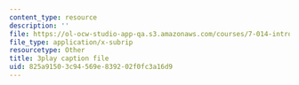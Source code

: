 ```yaml
---
content_type: resource
description: ''
file: https://ol-ocw-studio-app-qa.s3.amazonaws.com/courses/7-014-introductory-biology-spring-2005/825a91503c94569e839202f0fc3a16d9_mJhgkUWLtX8.vtt
file_type: application/x-subrip
resourcetype: Other
title: 3play caption file
uid: 825a9150-3c94-569e-8392-02f0fc3a16d9
---
```

